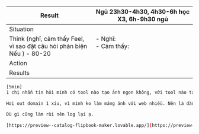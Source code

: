 | Result                                                                     | Ngủ 23h30-4h30, 4h30-6h học X3, 6h-9h30 ngủ<br> |
| -------------------------------------------------------------------------- | ----------------------------------------------- |
| Situation                                                                  |                                                 |
| Think (nghĩ, cảm thấy Feel, <br>vì sao đặt câu hỏi phản biện Nếu ) - 80-20 | - Nghĩ: <br>- Cảm thấy: <br><br>                |
| Action                                                                     | <br>                                            |
| Results                                                                    |                                                 |



```bash
[5min]  
1 chị nhắn tin hỏi mình có tool nào tạo ảnh ngon không, với tool nào tạo catalog web ngon không.  
  
Hơi out domain 1 xíu, vì mình ko làm mảng ảnh với web nhiều. Nên là dành 5min để support chị. :3  
  
Dù gì cũng làm rùi nên log lại ạ.  
  
[https://preview--catalog-flipbook-maker.lovable.app/](https://preview--catalog-flipbook-maker.lovable.app/)
```

